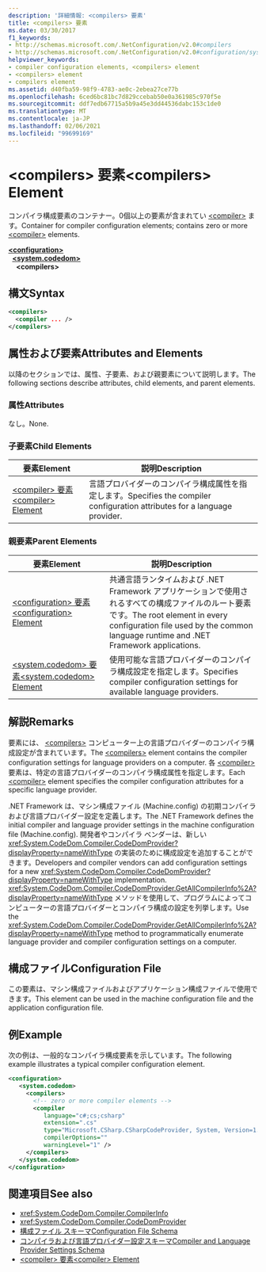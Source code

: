 ```yaml
---
description: '詳細情報: <compilers> 要素'
title: <compilers> 要素
ms.date: 03/30/2017
f1_keywords:
- http://schemas.microsoft.com/.NetConfiguration/v2.0#compilers
- http://schemas.microsoft.com/.NetConfiguration/v2.0#configuration/system.codedom/compilers
helpviewer_keywords:
- compiler configuration elements, <compilers> element
- <compilers> element
- compilers element
ms.assetid: d40fba59-98f9-4783-ae0c-2ebea27ce77b
ms.openlocfilehash: 6ced6bc81bc7d829ccebab50e0a361985c970f5e
ms.sourcegitcommit: ddf7edb67715a5b9a45e3dd44536dabc153c1de0
ms.translationtype: MT
ms.contentlocale: ja-JP
ms.lasthandoff: 02/06/2021
ms.locfileid: "99699169"
---
```

# <a name="compilers-element"></a><span data-ttu-id="fbb06-103">\<compilers> 要素</span><span class="sxs-lookup"><span data-stu-id="fbb06-103">\<compilers> Element</span></span>

<span data-ttu-id="fbb06-104">コンパイラ構成要素のコンテナー。0個以上の要素が含まれてい [\<compiler>](compiler-element.md) ます。</span><span class="sxs-lookup"><span data-stu-id="fbb06-104">Container for compiler configuration elements; contains zero or more [\<compiler>](compiler-element.md) elements.</span></span>  

[**\<configuration>**](../configuration-element.md)\
&nbsp;&nbsp;[**\<system.codedom>**](system-codedom-element.md)\
&nbsp;&nbsp;&nbsp;&nbsp;**\<compilers>**

## <a name="syntax"></a><span data-ttu-id="fbb06-105">構文</span><span class="sxs-lookup"><span data-stu-id="fbb06-105">Syntax</span></span>  
  
```xml  
<compilers>  
  <compiler ... />  
</compilers>  
```  
  
## <a name="attributes-and-elements"></a><span data-ttu-id="fbb06-106">属性および要素</span><span class="sxs-lookup"><span data-stu-id="fbb06-106">Attributes and Elements</span></span>  

 <span data-ttu-id="fbb06-107">以降のセクションでは、属性、子要素、および親要素について説明します。</span><span class="sxs-lookup"><span data-stu-id="fbb06-107">The following sections describe attributes, child elements, and parent elements.</span></span>  
  
### <a name="attributes"></a><span data-ttu-id="fbb06-108">属性</span><span class="sxs-lookup"><span data-stu-id="fbb06-108">Attributes</span></span>  

 <span data-ttu-id="fbb06-109">なし。</span><span class="sxs-lookup"><span data-stu-id="fbb06-109">None.</span></span>  
  
### <a name="child-elements"></a><span data-ttu-id="fbb06-110">子要素</span><span class="sxs-lookup"><span data-stu-id="fbb06-110">Child Elements</span></span>  
  
|<span data-ttu-id="fbb06-111">要素</span><span class="sxs-lookup"><span data-stu-id="fbb06-111">Element</span></span>|<span data-ttu-id="fbb06-112">説明</span><span class="sxs-lookup"><span data-stu-id="fbb06-112">Description</span></span>|  
|-------------|-----------------|  
|[<span data-ttu-id="fbb06-113">\<compiler> 要素</span><span class="sxs-lookup"><span data-stu-id="fbb06-113">\<compiler> Element</span></span>](compiler-element.md)|<span data-ttu-id="fbb06-114">言語プロバイダーのコンパイラ構成属性を指定します。</span><span class="sxs-lookup"><span data-stu-id="fbb06-114">Specifies the compiler configuration attributes for a language provider.</span></span>|  
  
### <a name="parent-elements"></a><span data-ttu-id="fbb06-115">親要素</span><span class="sxs-lookup"><span data-stu-id="fbb06-115">Parent Elements</span></span>  
  
|<span data-ttu-id="fbb06-116">要素</span><span class="sxs-lookup"><span data-stu-id="fbb06-116">Element</span></span>|<span data-ttu-id="fbb06-117">説明</span><span class="sxs-lookup"><span data-stu-id="fbb06-117">Description</span></span>|  
|-------------|-----------------|  
|[<span data-ttu-id="fbb06-118">\<configuration> 要素</span><span class="sxs-lookup"><span data-stu-id="fbb06-118">\<configuration> Element</span></span>](../configuration-element.md)|<span data-ttu-id="fbb06-119">共通言語ランタイムおよび .NET Framework アプリケーションで使用されるすべての構成ファイルのルート要素です。</span><span class="sxs-lookup"><span data-stu-id="fbb06-119">The root element in every configuration file used by the common language runtime and .NET Framework applications.</span></span>|  
|[<span data-ttu-id="fbb06-120">\<system.codedom> 要素</span><span class="sxs-lookup"><span data-stu-id="fbb06-120">\<system.codedom> Element</span></span>](system-codedom-element.md)|<span data-ttu-id="fbb06-121">使用可能な言語プロバイダーのコンパイラ構成設定を指定します。</span><span class="sxs-lookup"><span data-stu-id="fbb06-121">Specifies compiler configuration settings for available language providers.</span></span>|  
  
## <a name="remarks"></a><span data-ttu-id="fbb06-122">解説</span><span class="sxs-lookup"><span data-stu-id="fbb06-122">Remarks</span></span>  

 <span data-ttu-id="fbb06-123">要素には、 [\<compilers>](compilers-element.md) コンピューター上の言語プロバイダーのコンパイラ構成設定が含まれています。</span><span class="sxs-lookup"><span data-stu-id="fbb06-123">The [\<compilers>](compilers-element.md) element contains the compiler configuration settings for language providers on a computer.</span></span> <span data-ttu-id="fbb06-124">各 [\<compiler>](compiler-element.md) 要素は、特定の言語プロバイダーのコンパイラ構成属性を指定します。</span><span class="sxs-lookup"><span data-stu-id="fbb06-124">Each [\<compiler>](compiler-element.md) element specifies the compiler configuration attributes for a specific language provider.</span></span>  
  
 <span data-ttu-id="fbb06-125">.NET Framework は、マシン構成ファイル (Machine.config) の初期コンパイラおよび言語プロバイダー設定を定義します。</span><span class="sxs-lookup"><span data-stu-id="fbb06-125">The .NET Framework defines the initial compiler and language provider settings in the machine configuration file (Machine.config).</span></span> <span data-ttu-id="fbb06-126">開発者やコンパイラ ベンダーは、新しい <xref:System.CodeDom.Compiler.CodeDomProvider?displayProperty=nameWithType> の実装のために構成設定を追加することができます。</span><span class="sxs-lookup"><span data-stu-id="fbb06-126">Developers and compiler vendors can add configuration settings for a new <xref:System.CodeDom.Compiler.CodeDomProvider?displayProperty=nameWithType> implementation.</span></span> <span data-ttu-id="fbb06-127"><xref:System.CodeDom.Compiler.CodeDomProvider.GetAllCompilerInfo%2A?displayProperty=nameWithType> メソッドを使用して、プログラムによってコンピューターの言語プロバイダーとコンパイラ構成の設定を列挙します。</span><span class="sxs-lookup"><span data-stu-id="fbb06-127">Use the <xref:System.CodeDom.Compiler.CodeDomProvider.GetAllCompilerInfo%2A?displayProperty=nameWithType> method to programmatically enumerate language provider and compiler configuration settings on a computer.</span></span>  
  
## <a name="configuration-file"></a><span data-ttu-id="fbb06-128">構成ファイル</span><span class="sxs-lookup"><span data-stu-id="fbb06-128">Configuration File</span></span>  

 <span data-ttu-id="fbb06-129">この要素は、マシン構成ファイルおよびアプリケーション構成ファイルで使用できます。</span><span class="sxs-lookup"><span data-stu-id="fbb06-129">This element can be used in the machine configuration file and the application configuration file.</span></span>  
  
## <a name="example"></a><span data-ttu-id="fbb06-130">例</span><span class="sxs-lookup"><span data-stu-id="fbb06-130">Example</span></span>  

 <span data-ttu-id="fbb06-131">次の例は、一般的なコンパイラ構成要素を示しています。</span><span class="sxs-lookup"><span data-stu-id="fbb06-131">The following example illustrates a typical compiler configuration element.</span></span>  
  
```xml  
<configuration>  
   <system.codedom>  
     <compilers>  
       <!-- zero or more compiler elements -->  
       <compiler
          language="c#;cs;csharp"
          extension=".cs"  
          type="Microsoft.CSharp.CSharpCodeProvider, System, Version=1.0.5000.0, Culture=neutral, PublicKeyToken=b77a5c561934e089"  
          compilerOptions=""
          warningLevel="1" />  
     </compilers>  
   </system.codedom>  
</configuration>  
```  
  
## <a name="see-also"></a><span data-ttu-id="fbb06-132">関連項目</span><span class="sxs-lookup"><span data-stu-id="fbb06-132">See also</span></span>

- <xref:System.CodeDom.Compiler.CompilerInfo>
- <xref:System.CodeDom.Compiler.CodeDomProvider>
- [<span data-ttu-id="fbb06-133">構成ファイル スキーマ</span><span class="sxs-lookup"><span data-stu-id="fbb06-133">Configuration File Schema</span></span>](../index.md)
- [<span data-ttu-id="fbb06-134">コンパイラおよび言語プロバイダー設定スキーマ</span><span class="sxs-lookup"><span data-stu-id="fbb06-134">Compiler and Language Provider Settings Schema</span></span>](index.md)
- [<span data-ttu-id="fbb06-135">\<compiler> 要素</span><span class="sxs-lookup"><span data-stu-id="fbb06-135">\<compiler> Element</span></span>](compiler-element.md)
